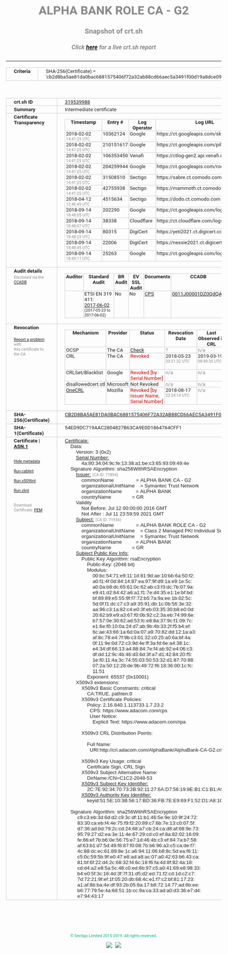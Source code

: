 # ALPHA BANK ROLE CA - G2
### Snapshot of crt.sh
##### Click [here](https://crt.sh/?q=CB2D8BA5AE81DA0BAC6881575406F72A32AB88CD66AEC5A3491F00D19A8DCE09) for a live crt.sh report

---
<!DOCTYPE HTML PUBLIC "-//W3C//DTD HTML 4.0 Transitional//EN">
<HTML>
<HEAD>
  <META http-equiv="Content-Type" content="text/html; charset=UTF-8">
  <TITLE>crt.sh | cb2d8ba5ae81da0bac6881575406f72a32ab88cd66aec5a3491f00d19a8dce09</TITLE>
  <META name="description" content="Free CT Log Certificate Search Tool from Sectigo (formerly Comodo CA)">
  <META name="keywords" content="crt.sh, CT, Certificate Transparency, Certificate Search, SSL Certificate, Sectigo, Comodo CA">
  <LINK href="//fonts.googleapis.com/css?family=Roboto+Mono|Roboto:400,400i,700,700i" rel="stylesheet">
  <STYLE type="text/css">
    a {
      white-space: nowrap;
    }
    body {
      color: #888888;
      font: 12pt Roboto, sans-serif;
      padding-top: 10px;
      text-align: center
    }
    form {
      margin: 0px
    }
    span {
      border-radius: 10px
    }
    span.heading {
      color: #888888;
      font: 12pt Roboto, sans-serif
    }
    span.title {
      background-color: #00B373;
      color: #FFFFFF;
      font: bold 18pt Roboto, sans-serif;
      padding: 0px 5px
    }
    span.text {
      color: #888888;
      font: 10pt Roboto, sans-serif
    }
    span.whiteongrey {
      background-color: #D9D9D6;
      color: #FFFFFF;
      font: bold 18pt Roboto, sans-serif;
      padding: 0px 5px
    }
    table {
      border-collapse: collapse;
      color: #222222;
      font: 10pt Roboto, sans-serif;
      margin-left: auto;
      margin-right: auto
    }
    table.options {
      border: none;
      margin-left: 10px
    }
    td, th {
      border: 1px solid #CCCCCC;
      padding: 0px 2px;
      text-align: left;
      vertical-align: top
    }
    td.outer, th.outer {
      border: 1px solid #CCCCCC;
      padding: 2px 20px;
      text-align: left
    }
    th.heading {
      color: #888888;
      font: bold italic 12pt Roboto, sans-serif;
      padding: 20px 0px 0px;
      text-align: center
    }
    th.options, td.options {
      border: none;
      vertical-align: middle
    }
    td.text {
      font: 10pt "Roboto Mono", sans-serif;
      padding: 2px 20px
    }
    td.heading {
      border: none;
      color: #888888;
      font: 12pt Roboto, sans-serif;
      padding-top: 20px;
      text-align: center
    }
    table.lint td, th {
      text-align: center
    }
    .button {
      background-color: #00B373;
      border-radius: 10px;
      color: #FFFFFF;
      font: bold 13pt Roboto, sans-serif
    }
    .copyright {
      font: 8pt Roboto, sans-serif;
      color: #00B373
    }
    .input {
      border: 1px solid #888888;
      font-weight: bold;
      text-align: center
    }
    .small {
      font: 8pt Roboto, sans-serif;
      color: #888888
    }
    .error {
      background-color: #FFDFDF;
      color: #CC0000;
      font-weight: bold
    }
    .fatal {
      background-color: #0000AA;
      color: #FFFFFF;
      font-weight: bold
    }
    .notice {
      background-color: #FFFFDF;
      color: #606000
    }
    .warning {
      background-color: #FFEFDF;
      color: #DF6000
    }
  </STYLE>
</HEAD>
<BODY>

<TABLE>
  <TR>
    <TH class="outer">Criteria</TH>
    <TD class="outer">SHA-256(Certificate) = 'cb2d8ba5ae81da0bac6881575406f72a32ab88cd66aec5a3491f00d19a8dce09'</TD>
  </TR>
</TABLE>
<BR>
<TABLE>
  <TR>
    <TH class="outer">crt.sh ID</TH>
    <TD class="outer"><A href="?id=319539988">319539988</A></TD>
  </TR>
  <TR>
    <TH class="outer">Summary</TH>
    <TD class="outer">Intermediate certificate</TD>
  </TR>
  <TR>
    <TH class="outer">Certificate<BR>Transparency</TH>
    <TD class="outer">
<TABLE class="options" style="margin-left:0px">
  <TR>
    <TH>Timestamp</TH>
    <TH>Entry #</TH>
    <TH>Log Operator</TH>
    <TH>Log URL</TH>
  </TR>
  <TR>
    <TD>2018-02-02&nbsp; <FONT class="small">14:41:25 UTC</FONT></TD>
    <TD>10362124</TD>
    <TD>Google</TD>
    <TD>https://ct.googleapis.com/skydiver</TD>
  </TR>
  <TR>
    <TD>2018-02-02&nbsp; <FONT class="small">14:41:25 UTC</FONT></TD>
    <TD>210151617</TD>
    <TD>Google</TD>
    <TD>https://ct.googleapis.com/pilot</TD>
  </TR>
  <TR>
    <TD>2018-02-02&nbsp; <FONT class="small">14:41:25 UTC</FONT></TD>
    <TD>106353450</TD>
    <TD>Venafi</TD>
    <TD>https://ctlog-gen2.api.venafi.com</TD>
  </TR>
  <TR>
    <TD>2018-02-02&nbsp; <FONT class="small">14:41:25 UTC</FONT></TD>
    <TD>204259944</TD>
    <TD>Google</TD>
    <TD>https://ct.googleapis.com/rocketeer</TD>
  </TR>
  <TR>
    <TD>2018-02-02&nbsp; <FONT class="small">14:41:25 UTC</FONT></TD>
    <TD>31508510</TD>
    <TD>Sectigo</TD>
    <TD>https://sabre.ct.comodo.com</TD>
  </TR>
  <TR>
    <TD>2018-02-02&nbsp; <FONT class="small">14:41:25 UTC</FONT></TD>
    <TD>42755938</TD>
    <TD>Sectigo</TD>
    <TD>https://mammoth.ct.comodo.com</TD>
  </TR>
  <TR>
    <TD>2018-04-12&nbsp; <FONT class="small">12:46:49 UTC</FONT></TD>
    <TD>4515634</TD>
    <TD>Sectigo</TD>
    <TD>https://dodo.ct.comodo.com</TD>
  </TR>
  <TR>
    <TD>2018-09-14&nbsp; <FONT class="small">18:48:05 UTC</FONT></TD>
    <TD>202290</TD>
    <TD>Google</TD>
    <TD>https://ct.googleapis.com/logs/argon2021</TD>
  </TR>
  <TR>
    <TD>2018-09-14&nbsp; <FONT class="small">18:48:07 UTC</FONT></TD>
    <TD>38338</TD>
    <TD>Cloudflare</TD>
    <TD>https://ct.cloudflare.com/logs/nimbus2021</TD>
  </TR>
  <TR>
    <TD>2018-09-14&nbsp; <FONT class="small">18:48:23 UTC</FONT></TD>
    <TD>80315</TD>
    <TD>DigiCert</TD>
    <TD>https://yeti2021.ct.digicert.com/log</TD>
  </TR>
  <TR>
    <TD>2018-09-14&nbsp; <FONT class="small">18:48:45 UTC</FONT></TD>
    <TD>22006</TD>
    <TD>DigiCert</TD>
    <TD>https://nessie2021.ct.digicert.com/log</TD>
  </TR>
  <TR>
    <TD>2018-09-14&nbsp; <FONT class="small">18:49:11 UTC</FONT></TD>
    <TD>25263</TD>
    <TD>Google</TD>
    <TD>https://ct.googleapis.com/logs/xenon2021</TD>
  </TR>
</TABLE>
    </TD>
  </TR>
  <TR>
    <TH class="outer">Audit details<BR>
      <DIV class="small" style="padding-top:3px">Disclosed via the
        <A href="//ccadb-public.secure.force.com/mozilla/PublicAllIntermediateCerts" target="_blank">CCADB</A></DIV>
    </TH>
    <TD class="outer">
<TABLE class="options" style="margin-left:0px">
  <TR>
    <TH>Auditor</TH>
    <TH>Standard Audit</TH>
    <TH>BR Audit</TH>
    <TH>EV SSL Audit</TH>
    <TH>Documents</TH>
    <TH>CCADB</TH>
    <TH>Root Owner / Certificate</TH>
  </TR>
  <TR>
    <TD style="vertical-align:middle"></TD>
    <TD>ETSI EN 319 411:
      <A href="https://bug1435436.bmoattachments.org/attachment.cgi?id=8948020" target="_blank">2017-06-02</A>
      <BR><FONT style="font-size:8pt">(2017-05-23 to 2017-06-02)</FONT></TD>
    <TD>No    <TD>No    <TD>
      <A href="https://www.symantec.com/content/en/us/about/media/repository/stn-cp.pdf" target="blank">CPS</A>
    </TD>
    <TD><A href="//ccadb.force.com/0011J00001DZ0QdQAL" target="_blank">0011J00001DZ0QdQAL</A></TD>
    <TD><A href="/?id=68409">DigiCert</A></TD>
  </TR>
</TABLE>
    </TD>
  </TR>
  <TR>
    <TH class="outer">Revocation<BR><BR>
      <DIV class="small" style="padding-top:3px"><A href="?id=319539988&opt=problemreporting">Report a problem</A> with<BR>this certificate to the CA</DIV></TH>
    <TD class="outer">
      <TABLE class="options" style="margin-left:0px">
        <TR>
          <TH>Mechanism</TH>
          <TH>Provider</TH>
          <TH>Status</TH>
          <TH>Revocation Date</TH>
          <TH>Last Observed in CRL</TH>
          <TH>Last Checked <SPAN style="color:#CC0000;vertical-align:middle;font-size:70%;font-weight:normal">(Error)</SPAN></TH>
        </TR>
        <TR>
          <TD>OCSP</TD>
          <TD>The CA</TD>
          <TD><A href="?id=319539988&opt=ocsp">Check</A></TD>
          <TD><SPAN style="color:#888888">?</SPAN></TD>
          <TD><SPAN style="color:#888888">n/a</SPAN></TD>
          <TD><SPAN style="color:#888888">?</SPAN></TD>
        </TR>
        <TR>
          <TD>CRL</TD>
          <TD>The CA</TD>
          <TD><SPAN style="color:#CC0000">Revoked</SPAN></TD><TD>2018-05-23&nbsp; <FONT class="small">20:21:32 UTC</FONT></TD><TD>2019-03-19&nbsp; <FONT class="small">08:49:35 UTC</FONT></TD><TD>2019-12-04&nbsp; <FONT class="small">16:43:52 UTC</FONT></TD>
        </TR>
        <TR>
          <TD>CRLSet/Blacklist</TD>
          <TD>Google</TD>
          <TD><SPAN style="color:#CC0000">Revoked [by Serial Number]</SPAN></TD>
          <TD><SPAN style="color:#888888">n/a</SPAN></TD>
          <TD><SPAN style="color:#888888">n/a</SPAN></TD>
          <TD><SPAN style="color:#888888">n/a</SPAN></TD>
        </TR>
        <TR>
          <TD>disallowedcert.stl</TD>
          <TD>Microsoft</TD>
          <TD>Not Revoked</TD>
          <TD><SPAN style="color:#888888">n/a</SPAN></TD>
          <TD><SPAN style="color:#888888">n/a</SPAN></TD>
          <TD><SPAN style="color:#888888">n/a</SPAN></TD>
        </TR>
        <TR>
          <TD><A href="/mozilla-onecrl" target="_blank">OneCRL</A></TD>
          <TD>Mozilla</TD>
          <TD><SPAN style="color:#CC0000">Revoked [by Issuer Name, Serial Number]</SPAN></TD><TD>2018-08-17&nbsp; <FONT class="small">22:24:14 UTC</FONT></TD>
          <TD><SPAN style="color:#888888">n/a</SPAN></TD>
          <TD><SPAN style="color:#888888">n/a</SPAN></TD>
        </TR>
      </TABLE>
    </TD>
  </TR>
  <TR>
    <TH class="outer">SHA-256(Certificate)</TH>
    <TD class="outer"><A href="//censys.io/certificates/cb2d8ba5ae81da0bac6881575406f72a32ab88cd66aec5a3491f00d19a8dce09">CB2D8BA5AE81DA0BAC6881575406F72A32AB88CD66AEC5A3491F00D19A8DCE09</A></TD>
  </TR>
  <TR>
    <TH class="outer">SHA-1(Certificate)</TH>
    <TD class="outer">54ED9DC719AAC2804827B63CA9E0D1864764CFF1</TD>
  </TR>
  <TR>
    <TH class="outer">Certificate | <A href="?asn1=319539988">ASN.1</A>
      <SPAN class="small"><BR>
      <BR><BR><A href="?id=319539988&opt=nometadata">Hide metadata</A>
      <BR><BR><A href="?id=319539988&opt=cablint">Run cablint</A>
      <BR><BR><A href="?id=319539988&opt=x509lint">Run x509lint</A>
      <BR><BR><A href="?id=319539988&opt=zlint">Run zlint</A>
      <BR><BR><BR>Download Certificate: <A href="?d=319539988">PEM</A>
      </SPAN>
    </TH>
    <TD class="text"><A href="?d=319539988">Certificate:</A><BR>&nbsp;&nbsp;&nbsp;&nbsp;Data:<BR>&nbsp;&nbsp;&nbsp;&nbsp;&nbsp;&nbsp;&nbsp;&nbsp;Version:&nbsp;3&nbsp;(0x2)<BR>&nbsp;&nbsp;&nbsp;&nbsp;&nbsp;&nbsp;&nbsp;&nbsp;<A href="?serial=4a8034049cfe1338a1bec3659309494e">Serial&nbsp;Number:</A><BR>&nbsp;&nbsp;&nbsp;&nbsp;&nbsp;&nbsp;&nbsp;&nbsp;&nbsp;&nbsp;&nbsp;&nbsp;4a:80:34:04:9c:fe:13:38:a1:be:c3:65:93:09:49:4e<BR>&nbsp;&nbsp;&nbsp;&nbsp;Signature&nbsp;Algorithm:&nbsp;sha256WithRSAEncryption<BR>&nbsp;&nbsp;&nbsp;&nbsp;&nbsp;&nbsp;&nbsp;&nbsp;<A href="?caid=71894">Issuer:</A> <SPAN class="small">(CA ID: 71894)</SPAN><BR>&nbsp;&nbsp;&nbsp;&nbsp;&nbsp;&nbsp;&nbsp;&nbsp;&nbsp;&nbsp;&nbsp;&nbsp;commonName&nbsp;&nbsp;&nbsp;&nbsp;&nbsp;&nbsp;&nbsp;&nbsp;&nbsp;&nbsp;&nbsp;&nbsp;&nbsp;&nbsp;&nbsp;&nbsp;=&nbsp;ALPHA&nbsp;BANK&nbsp;CA&nbsp;-&nbsp;G2<BR>&nbsp;&nbsp;&nbsp;&nbsp;&nbsp;&nbsp;&nbsp;&nbsp;&nbsp;&nbsp;&nbsp;&nbsp;organizationalUnitName&nbsp;&nbsp;&nbsp;&nbsp;=&nbsp;Symantec&nbsp;Trust&nbsp;Network<BR>&nbsp;&nbsp;&nbsp;&nbsp;&nbsp;&nbsp;&nbsp;&nbsp;&nbsp;&nbsp;&nbsp;&nbsp;organizationName&nbsp;&nbsp;&nbsp;&nbsp;&nbsp;&nbsp;&nbsp;&nbsp;&nbsp;&nbsp;=&nbsp;ALPHA&nbsp;BANK<BR>&nbsp;&nbsp;&nbsp;&nbsp;&nbsp;&nbsp;&nbsp;&nbsp;&nbsp;&nbsp;&nbsp;&nbsp;countryName&nbsp;&nbsp;&nbsp;&nbsp;&nbsp;&nbsp;&nbsp;&nbsp;&nbsp;&nbsp;&nbsp;&nbsp;&nbsp;&nbsp;&nbsp;=&nbsp;GR<BR>&nbsp;&nbsp;&nbsp;&nbsp;&nbsp;&nbsp;&nbsp;&nbsp;Validity<BR>&nbsp;&nbsp;&nbsp;&nbsp;&nbsp;&nbsp;&nbsp;&nbsp;&nbsp;&nbsp;&nbsp;&nbsp;Not&nbsp;Before:&nbsp;Jul&nbsp;12&nbsp;00:00:00&nbsp;2016&nbsp;GMT<BR>&nbsp;&nbsp;&nbsp;&nbsp;&nbsp;&nbsp;&nbsp;&nbsp;&nbsp;&nbsp;&nbsp;&nbsp;Not&nbsp;After&nbsp;:&nbsp;Jul&nbsp;11&nbsp;23:59:59&nbsp;2021&nbsp;GMT<BR>&nbsp;&nbsp;&nbsp;&nbsp;&nbsp;&nbsp;&nbsp;&nbsp;<A href="?caid=71936">Subject:</A> <SPAN class="small">(CA ID: 71936)</SPAN><BR>&nbsp;&nbsp;&nbsp;&nbsp;&nbsp;&nbsp;&nbsp;&nbsp;&nbsp;&nbsp;&nbsp;&nbsp;commonName&nbsp;&nbsp;&nbsp;&nbsp;&nbsp;&nbsp;&nbsp;&nbsp;&nbsp;&nbsp;&nbsp;&nbsp;&nbsp;&nbsp;&nbsp;&nbsp;=&nbsp;ALPHA&nbsp;BANK&nbsp;ROLE&nbsp;CA&nbsp;-&nbsp;G2<BR>&nbsp;&nbsp;&nbsp;&nbsp;&nbsp;&nbsp;&nbsp;&nbsp;&nbsp;&nbsp;&nbsp;&nbsp;organizationalUnitName&nbsp;&nbsp;&nbsp;&nbsp;=&nbsp;Class&nbsp;2&nbsp;Managed&nbsp;PKI&nbsp;Individual&nbsp;Subscriber&nbsp;CA<BR>&nbsp;&nbsp;&nbsp;&nbsp;&nbsp;&nbsp;&nbsp;&nbsp;&nbsp;&nbsp;&nbsp;&nbsp;organizationalUnitName&nbsp;&nbsp;&nbsp;&nbsp;=&nbsp;Symantec&nbsp;Trust&nbsp;Network<BR>&nbsp;&nbsp;&nbsp;&nbsp;&nbsp;&nbsp;&nbsp;&nbsp;&nbsp;&nbsp;&nbsp;&nbsp;organizationName&nbsp;&nbsp;&nbsp;&nbsp;&nbsp;&nbsp;&nbsp;&nbsp;&nbsp;&nbsp;=&nbsp;ALPHA&nbsp;BANK<BR>&nbsp;&nbsp;&nbsp;&nbsp;&nbsp;&nbsp;&nbsp;&nbsp;&nbsp;&nbsp;&nbsp;&nbsp;countryName&nbsp;&nbsp;&nbsp;&nbsp;&nbsp;&nbsp;&nbsp;&nbsp;&nbsp;&nbsp;&nbsp;&nbsp;&nbsp;&nbsp;&nbsp;=&nbsp;GR<BR>&nbsp;&nbsp;&nbsp;&nbsp;&nbsp;&nbsp;&nbsp;&nbsp;<A href="?spkisha256=10d11a8a16d716d5657377adc34ac8f3373ae525d564dda17d01040ccdecd24c">Subject&nbsp;Public&nbsp;Key&nbsp;Info:</A><BR>&nbsp;&nbsp;&nbsp;&nbsp;&nbsp;&nbsp;&nbsp;&nbsp;&nbsp;&nbsp;&nbsp;&nbsp;Public&nbsp;Key&nbsp;Algorithm:&nbsp;rsaEncryption<BR>&nbsp;&nbsp;&nbsp;&nbsp;&nbsp;&nbsp;&nbsp;&nbsp;&nbsp;&nbsp;&nbsp;&nbsp;&nbsp;&nbsp;&nbsp;&nbsp;Public-Key:&nbsp;(2048&nbsp;bit)<BR>&nbsp;&nbsp;&nbsp;&nbsp;&nbsp;&nbsp;&nbsp;&nbsp;&nbsp;&nbsp;&nbsp;&nbsp;&nbsp;&nbsp;&nbsp;&nbsp;Modulus:<BR>&nbsp;&nbsp;&nbsp;&nbsp;&nbsp;&nbsp;&nbsp;&nbsp;&nbsp;&nbsp;&nbsp;&nbsp;&nbsp;&nbsp;&nbsp;&nbsp;&nbsp;&nbsp;&nbsp;&nbsp;00:bc:54:71:e9:11:1d:81:9d:ae:10:bb:6a:50:f2:<BR>&nbsp;&nbsp;&nbsp;&nbsp;&nbsp;&nbsp;&nbsp;&nbsp;&nbsp;&nbsp;&nbsp;&nbsp;&nbsp;&nbsp;&nbsp;&nbsp;&nbsp;&nbsp;&nbsp;&nbsp;a0:f1:4f:0d:84:14:87:ea:97:9f:d9:1a:e9:1e:5c:<BR>&nbsp;&nbsp;&nbsp;&nbsp;&nbsp;&nbsp;&nbsp;&nbsp;&nbsp;&nbsp;&nbsp;&nbsp;&nbsp;&nbsp;&nbsp;&nbsp;&nbsp;&nbsp;&nbsp;&nbsp;a0:0a:b8:dc:65:61:0c:62:ab:c3:f3:dc:7b:07:9a:<BR>&nbsp;&nbsp;&nbsp;&nbsp;&nbsp;&nbsp;&nbsp;&nbsp;&nbsp;&nbsp;&nbsp;&nbsp;&nbsp;&nbsp;&nbsp;&nbsp;&nbsp;&nbsp;&nbsp;&nbsp;e9:41:d2:64:42:a6:a1:f1:7e:d4:35:e1:1e:bf:bd:<BR>&nbsp;&nbsp;&nbsp;&nbsp;&nbsp;&nbsp;&nbsp;&nbsp;&nbsp;&nbsp;&nbsp;&nbsp;&nbsp;&nbsp;&nbsp;&nbsp;&nbsp;&nbsp;&nbsp;&nbsp;bf:89:89:e5:55:9f:f7:72:b5:7a:9a:ee:1b:02:5c:<BR>&nbsp;&nbsp;&nbsp;&nbsp;&nbsp;&nbsp;&nbsp;&nbsp;&nbsp;&nbsp;&nbsp;&nbsp;&nbsp;&nbsp;&nbsp;&nbsp;&nbsp;&nbsp;&nbsp;&nbsp;5d:0f:f1:dc:c7:c3:a9:35:91:db:1c:0b:56:3e:32:<BR>&nbsp;&nbsp;&nbsp;&nbsp;&nbsp;&nbsp;&nbsp;&nbsp;&nbsp;&nbsp;&nbsp;&nbsp;&nbsp;&nbsp;&nbsp;&nbsp;&nbsp;&nbsp;&nbsp;&nbsp;aa:96:c3:1a:82:c4:e0:3f:eb:03:35:30:b8:e0:0d:<BR>&nbsp;&nbsp;&nbsp;&nbsp;&nbsp;&nbsp;&nbsp;&nbsp;&nbsp;&nbsp;&nbsp;&nbsp;&nbsp;&nbsp;&nbsp;&nbsp;&nbsp;&nbsp;&nbsp;&nbsp;20:62:b9:e9:a3:67:f0:0b:92:c2:3a:eb:74:99:6e:<BR>&nbsp;&nbsp;&nbsp;&nbsp;&nbsp;&nbsp;&nbsp;&nbsp;&nbsp;&nbsp;&nbsp;&nbsp;&nbsp;&nbsp;&nbsp;&nbsp;&nbsp;&nbsp;&nbsp;&nbsp;b7:57:0e:30:62:ad:53:fc:e8:8a:37:9c:f1:09:7c:<BR>&nbsp;&nbsp;&nbsp;&nbsp;&nbsp;&nbsp;&nbsp;&nbsp;&nbsp;&nbsp;&nbsp;&nbsp;&nbsp;&nbsp;&nbsp;&nbsp;&nbsp;&nbsp;&nbsp;&nbsp;e1:6e:f0:10:0a:24:d7:ab:9b:4b:33:2f:f5:b4:ef:<BR>&nbsp;&nbsp;&nbsp;&nbsp;&nbsp;&nbsp;&nbsp;&nbsp;&nbsp;&nbsp;&nbsp;&nbsp;&nbsp;&nbsp;&nbsp;&nbsp;&nbsp;&nbsp;&nbsp;&nbsp;6c:ae:43:66:1a:6d:0a:07:a9:70:82:dd:12:1a:a3:<BR>&nbsp;&nbsp;&nbsp;&nbsp;&nbsp;&nbsp;&nbsp;&nbsp;&nbsp;&nbsp;&nbsp;&nbsp;&nbsp;&nbsp;&nbsp;&nbsp;&nbsp;&nbsp;&nbsp;&nbsp;af:8c:78:e4:7f:9b:c3:01:32:c0:25:a0:6a:bf:4a:<BR>&nbsp;&nbsp;&nbsp;&nbsp;&nbsp;&nbsp;&nbsp;&nbsp;&nbsp;&nbsp;&nbsp;&nbsp;&nbsp;&nbsp;&nbsp;&nbsp;&nbsp;&nbsp;&nbsp;&nbsp;0f:11:9e:0d:72:c3:9d:4e:ff:3a:fd:6e:a4:38:1c:<BR>&nbsp;&nbsp;&nbsp;&nbsp;&nbsp;&nbsp;&nbsp;&nbsp;&nbsp;&nbsp;&nbsp;&nbsp;&nbsp;&nbsp;&nbsp;&nbsp;&nbsp;&nbsp;&nbsp;&nbsp;e4:34:df:66:13:a4:88:84:7e:f4:ab:92:e4:06:c3:<BR>&nbsp;&nbsp;&nbsp;&nbsp;&nbsp;&nbsp;&nbsp;&nbsp;&nbsp;&nbsp;&nbsp;&nbsp;&nbsp;&nbsp;&nbsp;&nbsp;&nbsp;&nbsp;&nbsp;&nbsp;df:dd:12:9c:4b:46:d3:6d:3f:a7:d1:42:84:20:f5:<BR>&nbsp;&nbsp;&nbsp;&nbsp;&nbsp;&nbsp;&nbsp;&nbsp;&nbsp;&nbsp;&nbsp;&nbsp;&nbsp;&nbsp;&nbsp;&nbsp;&nbsp;&nbsp;&nbsp;&nbsp;1e:f0:11:4a:3c:74:55:03:50:53:32:d1:87:70:88:<BR>&nbsp;&nbsp;&nbsp;&nbsp;&nbsp;&nbsp;&nbsp;&nbsp;&nbsp;&nbsp;&nbsp;&nbsp;&nbsp;&nbsp;&nbsp;&nbsp;&nbsp;&nbsp;&nbsp;&nbsp;07:2a:50:12:28:de:9b:49:72:f6:18:36:00:1c:fc:<BR>&nbsp;&nbsp;&nbsp;&nbsp;&nbsp;&nbsp;&nbsp;&nbsp;&nbsp;&nbsp;&nbsp;&nbsp;&nbsp;&nbsp;&nbsp;&nbsp;&nbsp;&nbsp;&nbsp;&nbsp;11:51<BR>&nbsp;&nbsp;&nbsp;&nbsp;&nbsp;&nbsp;&nbsp;&nbsp;&nbsp;&nbsp;&nbsp;&nbsp;&nbsp;&nbsp;&nbsp;&nbsp;Exponent:&nbsp;65537&nbsp;(0x10001)<BR>&nbsp;&nbsp;&nbsp;&nbsp;&nbsp;&nbsp;&nbsp;&nbsp;X509v3&nbsp;extensions:<BR>&nbsp;&nbsp;&nbsp;&nbsp;&nbsp;&nbsp;&nbsp;&nbsp;&nbsp;&nbsp;&nbsp;&nbsp;X509v3&nbsp;Basic&nbsp;Constraints:&nbsp;critical<BR>&nbsp;&nbsp;&nbsp;&nbsp;&nbsp;&nbsp;&nbsp;&nbsp;&nbsp;&nbsp;&nbsp;&nbsp;&nbsp;&nbsp;&nbsp;&nbsp;CA:TRUE,&nbsp;pathlen:0<BR>&nbsp;&nbsp;&nbsp;&nbsp;&nbsp;&nbsp;&nbsp;&nbsp;&nbsp;&nbsp;&nbsp;&nbsp;X509v3&nbsp;Certificate&nbsp;Policies:&nbsp;<BR>&nbsp;&nbsp;&nbsp;&nbsp;&nbsp;&nbsp;&nbsp;&nbsp;&nbsp;&nbsp;&nbsp;&nbsp;&nbsp;&nbsp;&nbsp;&nbsp;Policy:&nbsp;2.16.840.1.113733.1.7.23.2<BR>&nbsp;&nbsp;&nbsp;&nbsp;&nbsp;&nbsp;&nbsp;&nbsp;&nbsp;&nbsp;&nbsp;&nbsp;&nbsp;&nbsp;&nbsp;&nbsp;&nbsp;&nbsp;CPS:&nbsp;https://www.adacom.com/cps<BR>&nbsp;&nbsp;&nbsp;&nbsp;&nbsp;&nbsp;&nbsp;&nbsp;&nbsp;&nbsp;&nbsp;&nbsp;&nbsp;&nbsp;&nbsp;&nbsp;&nbsp;&nbsp;User&nbsp;Notice:<BR>&nbsp;&nbsp;&nbsp;&nbsp;&nbsp;&nbsp;&nbsp;&nbsp;&nbsp;&nbsp;&nbsp;&nbsp;&nbsp;&nbsp;&nbsp;&nbsp;&nbsp;&nbsp;&nbsp;&nbsp;Explicit&nbsp;Text:&nbsp;https://www.adacom.com/rpa<BR><BR>&nbsp;&nbsp;&nbsp;&nbsp;&nbsp;&nbsp;&nbsp;&nbsp;&nbsp;&nbsp;&nbsp;&nbsp;X509v3&nbsp;CRL&nbsp;Distribution&nbsp;Points:&nbsp;<BR><BR>&nbsp;&nbsp;&nbsp;&nbsp;&nbsp;&nbsp;&nbsp;&nbsp;&nbsp;&nbsp;&nbsp;&nbsp;&nbsp;&nbsp;&nbsp;&nbsp;Full&nbsp;Name:<BR>&nbsp;&nbsp;&nbsp;&nbsp;&nbsp;&nbsp;&nbsp;&nbsp;&nbsp;&nbsp;&nbsp;&nbsp;&nbsp;&nbsp;&nbsp;&nbsp;&nbsp;&nbsp;URI:http://crl.adacom.com/AlphaBank/AlphaBank-CA-G2.crl<BR><BR>&nbsp;&nbsp;&nbsp;&nbsp;&nbsp;&nbsp;&nbsp;&nbsp;&nbsp;&nbsp;&nbsp;&nbsp;X509v3&nbsp;Key&nbsp;Usage:&nbsp;critical<BR>&nbsp;&nbsp;&nbsp;&nbsp;&nbsp;&nbsp;&nbsp;&nbsp;&nbsp;&nbsp;&nbsp;&nbsp;&nbsp;&nbsp;&nbsp;&nbsp;Certificate&nbsp;Sign,&nbsp;CRL&nbsp;Sign<BR>&nbsp;&nbsp;&nbsp;&nbsp;&nbsp;&nbsp;&nbsp;&nbsp;&nbsp;&nbsp;&nbsp;&nbsp;X509v3&nbsp;Subject&nbsp;Alternative&nbsp;Name:&nbsp;<BR>&nbsp;&nbsp;&nbsp;&nbsp;&nbsp;&nbsp;&nbsp;&nbsp;&nbsp;&nbsp;&nbsp;&nbsp;&nbsp;&nbsp;&nbsp;&nbsp;DirName:/CN=C1C2-2048-53<BR>&nbsp;&nbsp;&nbsp;&nbsp;&nbsp;&nbsp;&nbsp;&nbsp;&nbsp;&nbsp;&nbsp;&nbsp;<A href="?ski=2c7e923470732b9211276ad756198eb1c1b1a91c">X509v3&nbsp;Subject&nbsp;Key&nbsp;Identifier:</A><BR>&nbsp;&nbsp;&nbsp;&nbsp;&nbsp;&nbsp;&nbsp;&nbsp;&nbsp;&nbsp;&nbsp;&nbsp;&nbsp;&nbsp;&nbsp;&nbsp;2C:7E:92:34:70:73:2B:92:11:27:6A:D7:56:19:8E:B1:C1:B1:A9:1C<BR>&nbsp;&nbsp;&nbsp;&nbsp;&nbsp;&nbsp;&nbsp;&nbsp;&nbsp;&nbsp;&nbsp;&nbsp;<A href="?ski=515e103b5617bd36fb7ee969f152d1a81c72bacf">X509v3&nbsp;Authority&nbsp;Key&nbsp;Identifier:</A><BR>&nbsp;&nbsp;&nbsp;&nbsp;&nbsp;&nbsp;&nbsp;&nbsp;&nbsp;&nbsp;&nbsp;&nbsp;&nbsp;&nbsp;&nbsp;&nbsp;keyid:51:5E:10:3B:56:17:BD:36:FB:7E:E9:69:F1:52:D1:A8:1C:72:BA:CF<BR><BR>&nbsp;&nbsp;&nbsp;&nbsp;Signature&nbsp;Algorithm:&nbsp;sha256WithRSAEncryption<BR>&nbsp;&nbsp;&nbsp;&nbsp;&nbsp;&nbsp;&nbsp;&nbsp;&nbsp;c9:c3:eb:3d:6d:d2:c9:3c:df:11:b1:46:5e:9e:10:9f:24:72:<BR>&nbsp;&nbsp;&nbsp;&nbsp;&nbsp;&nbsp;&nbsp;&nbsp;&nbsp;83:30:ca:eb:f4:4e:75:f9:f2:20:89:c7:6b:7e:13:c0:07:5f:<BR>&nbsp;&nbsp;&nbsp;&nbsp;&nbsp;&nbsp;&nbsp;&nbsp;&nbsp;d7:36:ad:bd:79:2c:cd:24:68:a7:cb:24:ca:d8:af:68:9e:73:<BR>&nbsp;&nbsp;&nbsp;&nbsp;&nbsp;&nbsp;&nbsp;&nbsp;&nbsp;95:79:27:d2:ea:3e:11:4e:67:29:cd:c0:ef:8a:82:02:16:09:<BR>&nbsp;&nbsp;&nbsp;&nbsp;&nbsp;&nbsp;&nbsp;&nbsp;&nbsp;fe:86:ef:7b:b6:0e:56:75:e7:1d:46:4b:c3:ef:84:7a:b7:58:<BR>&nbsp;&nbsp;&nbsp;&nbsp;&nbsp;&nbsp;&nbsp;&nbsp;&nbsp;af:63:b1:d7:5d:49:f8:87:f0:08:7b:b6:96:a3:c5:ca:de:f7:<BR>&nbsp;&nbsp;&nbsp;&nbsp;&nbsp;&nbsp;&nbsp;&nbsp;&nbsp;4c:88:dc:ec:61:89:8e:1c:a6:94:11:06:b8:8c:5d:ea:f6:11:<BR>&nbsp;&nbsp;&nbsp;&nbsp;&nbsp;&nbsp;&nbsp;&nbsp;&nbsp;c5:0c:59:5b:9f:e0:47:e8:ad:a8:ac:07:a0:42:63:b6:43:ca:<BR>&nbsp;&nbsp;&nbsp;&nbsp;&nbsp;&nbsp;&nbsp;&nbsp;&nbsp;81:bf:6f:22:d4:2c:68:32:f4:6c:18:f6:fa:4d:8f:82:4a:18:<BR>&nbsp;&nbsp;&nbsp;&nbsp;&nbsp;&nbsp;&nbsp;&nbsp;&nbsp;cd:d4:a2:e8:5a:5c:48:c0:ed:6b:97:c5:a0:41:69:e8:98:33:<BR>&nbsp;&nbsp;&nbsp;&nbsp;&nbsp;&nbsp;&nbsp;&nbsp;&nbsp;b4:e0:5f:3c:16:4d:3f:7f:31:d5:d2:ed:71:f2:cd:1d:c2:c7:<BR>&nbsp;&nbsp;&nbsp;&nbsp;&nbsp;&nbsp;&nbsp;&nbsp;&nbsp;7d:72:21:9f:ef:1f:05:20:db:68:4c:e1:f7:c2:bf:81:17:23:<BR>&nbsp;&nbsp;&nbsp;&nbsp;&nbsp;&nbsp;&nbsp;&nbsp;&nbsp;a1:af:8b:ba:4e:df:93:2b:05:8a:17:b8:72:14:77:ad:8b:ee:<BR>&nbsp;&nbsp;&nbsp;&nbsp;&nbsp;&nbsp;&nbsp;&nbsp;&nbsp;b6:77:79:5e:4a:68:51:1b:cc:9a:ca:33:ad:a0:d3:36:e7:d4:<BR>&nbsp;&nbsp;&nbsp;&nbsp;&nbsp;&nbsp;&nbsp;&nbsp;&nbsp;e7:94:43:17<BR>    </TD>
  </TR>
</TABLE>

  <BR><BR><BR>

  <P class="copyright">&copy; Sectigo Limited 2015-2019. All rights reserved.</P>
  <DIV>
    <A href="https://sectigo.com/"><IMG src="/sectigo_s.png"></A>
    &nbsp;<A href="https://github.com/crtsh"><IMG src="/GitHub-Mark-32px.png"></A>
  </DIV>
</BODY>
</HTML>
